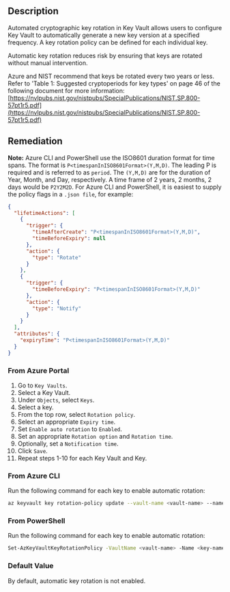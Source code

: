 ## Description

Automated cryptographic key rotation in Key Vault allows users to configure Key Vault to automatically generate a new key version at a specified frequency. A key rotation policy can be defined for each individual key.

Automatic key rotation reduces risk by ensuring that keys are rotated without manual intervention.

Azure and NIST recommend that keys be rotated every two years or less. Refer to 'Table 1: Suggested cryptoperiods for key types' on page 46 of the following document for more information: [https://nvlpubs.nist.gov/nistpubs/SpecialPublications/NIST.SP.800-57pt1r5.pdf](https://nvlpubs.nist.gov/nistpubs/SpecialPublications/NIST.SP.800-57pt1r5.pdf)

## Remediation

**Note:**
Azure CLI and PowerShell use the ISO8601 duration format for time spans. The format is `P<timespanInISO8601Format>(Y,M,D)`. The leading P is required and is referred to as `period`. The `(Y,M,D)` are for the duration of Year, Month, and Day, respectively. A time frame of 2 years, 2 months, 2 days would be `P2Y2M2D`. For Azure CLI and PowerShell, it is easiest to supply the policy flags in a `.json file`, for example:

```json
{
  "lifetimeActions": [
    {
      "trigger": {
        "timeAfterCreate": "P<timespanInISO8601Format>(Y,M,D)",
        "timeBeforeExpiry": null
      },
      "action": {
        "type": "Rotate"
      }
    },
    {
      "trigger": {
        "timeBeforeExpiry": "P<timespanInISO8601Format>(Y,M,D)"
      },
      "action": {
        "type": "Notify"
      }
    }
  ],
  "attributes": {
    "expiryTime": "P<timespanInISO8601Format>(Y,M,D)"
  }
}
```

### From Azure Portal

1. Go to `Key Vaults`.
2. Select a Key Vault.
3. Under `Objects`, select `Keys`.
4. Select a key.
5. From the top row, select `Rotation policy`.
6. Select an appropriate `Expiry time`.
7. Set `Enable auto rotation` to `Enabled`.
8. Set an appropriate `Rotation option` and `Rotation time`.
9. Optionally, set a `Notification time`.
10. Click `Save`.
11. Repeat steps 1-10 for each Key Vault and Key.

### From Azure CLI

Run the following command for each key to enable automatic rotation:

```bash
az keyvault key rotation-policy update --vault-name <vault-name> --name <key-name> --value <path/to/policy.json>
```

### From PowerShell

Run the following command for each key to enable automatic rotation:

```bash
Set-AzKeyVaultKeyRotationPolicy -VaultName <vault-name> -Name <key-name> -PolicyPath <path/to/policy.json>
```

### Default Value

By default, automatic key rotation is not enabled.
